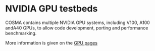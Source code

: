 # NVIDIA GPU testbeds

COSMA contains multiple NVIDIA GPU systems, including V100, A100 andA40 GPUs, to allow code development, porting and performance benchmarking.

More information is given on the [GPU pages](gpu.md)

